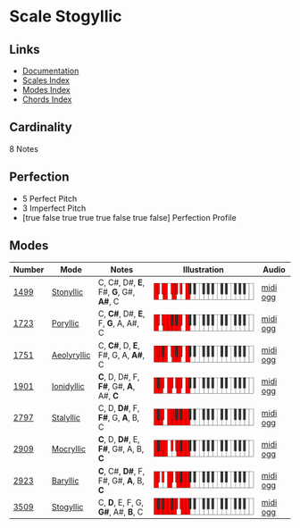 # Scale Stogyllic

## Links

- [Documentation](index.md)
- [Scales Index](Scales.md)
- [Modes Index](Modes.md)
- [Chords Index](Chords.md)

## Cardinality

8 Notes

## Perfection

- 5 Perfect Pitch
- 3 Imperfect Pitch
- [true false true true true false true false] Perfection Profile

## Modes

| Number | Mode | Notes | Illustration | Audio |
|--------|------|-------|--------------|-------|
| [1499](https://ianring.com/musictheory/scales/1499) | [Stonyllic](ModeStonyllic.md) | C, C#, D#, **E**, F#, **G**, G#, **A#**, C | ![CNaturalStonyllic](ModeCNaturalStonyllic.png) | [midi](ModeCNaturalStonyllic.mid) [ogg](ModeCNaturalStonyllic.ogg) | 
| [1723](https://ianring.com/musictheory/scales/1723) | [Poryllic](ModePoryllic.md) | C, **C#**, D#, **E**, F, **G**, A, A#, C | ![CNaturalPoryllic](ModeCNaturalPoryllic.png) | [midi](ModeCNaturalPoryllic.mid) [ogg](ModeCNaturalPoryllic.ogg) | 
| [1751](https://ianring.com/musictheory/scales/1751) | [Aeolyryllic](ModeAeolyryllic.md) | C, **C#**, D, **E**, F#, G, A, **A#**, C | ![CNaturalAeolyryllic](ModeCNaturalAeolyryllic.png) | [midi](ModeCNaturalAeolyryllic.mid) [ogg](ModeCNaturalAeolyryllic.ogg) | 
| [1901](https://ianring.com/musictheory/scales/1901) | [Ionidyllic](ModeIonidyllic.md) | **C**, D, D#, F, **F#**, G#, **A**, A#, **C** | ![CNaturalIonidyllic](ModeCNaturalIonidyllic.png) | [midi](ModeCNaturalIonidyllic.mid) [ogg](ModeCNaturalIonidyllic.ogg) | 
| [2797](https://ianring.com/musictheory/scales/2797) | [Stalyllic](ModeStalyllic.md) | C, D, **D#**, F, **F#**, G, **A**, B, C | ![CNaturalStalyllic](ModeCNaturalStalyllic.png) | [midi](ModeCNaturalStalyllic.mid) [ogg](ModeCNaturalStalyllic.ogg) | 
| [2909](https://ianring.com/musictheory/scales/2909) | [Mocryllic](ModeMocryllic.md) | **C**, D, **D#**, E, **F#**, G#, A, B, **C** | ![CNaturalMocryllic](ModeCNaturalMocryllic.png) | [midi](ModeCNaturalMocryllic.mid) [ogg](ModeCNaturalMocryllic.ogg) | 
| [2923](https://ianring.com/musictheory/scales/2923) | [Baryllic](ModeBaryllic.md) | **C**, C#, **D#**, F, F#, G#, **A**, B, **C** | ![CNaturalBaryllic](ModeCNaturalBaryllic.png) | [midi](ModeCNaturalBaryllic.mid) [ogg](ModeCNaturalBaryllic.ogg) | 
| [3509](https://ianring.com/musictheory/scales/3509) | [Stogyllic](ModeStogyllic.md) | C, **D**, E, F, G, **G#**, A#, **B**, C | ![CNaturalStogyllic](ModeCNaturalStogyllic.png) | [midi](ModeCNaturalStogyllic.mid) [ogg](ModeCNaturalStogyllic.ogg) | 
